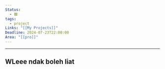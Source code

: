 ```yaml
---
Status:
  - 🟩
tags:
  - project
Links: "[[My Projects]]"
Deadline: 2024-07-23T22:00:00
Area: "[[pro]]"
---
```

----
## WLeee ndak boleh liat